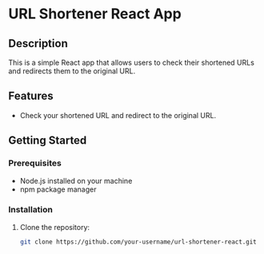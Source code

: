 # URL Shortener React App

## Description

This is a simple React app that allows users to check their shortened URLs and redirects them to the original URL.

## Features

- Check your shortened URL and redirect to the original URL.

## Getting Started

### Prerequisites

- Node.js installed on your machine
- npm package manager

### Installation

1. Clone the repository:

   ```bash
   git clone https://github.com/your-username/url-shortener-react.git
